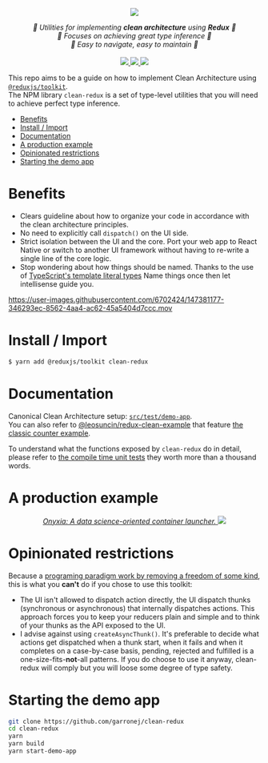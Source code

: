 <p align="center">
    <img src="https://user-images.githubusercontent.com/6702424/151054088-b21c1cd6-912a-4dcf-b54d-af74e8632620.png">  
</p>
<p align="center">
    <i>📐 Utilities for implementing <b>clean architecture</b> using <b>Redux</b> 📐</i>
    <br/>
    <i>🔩 Focuses on achieving great type inference 🔩</i>
    <br/>
    <i>🎯 Easy to navigate, easy to maintain 🎯</i>
    <br>
    <br>
    <a href="https://github.com/garronej/clean-redux/actions">
      <img src="https://github.com/garronej/clean-redux/workflows/ci/badge.svg?branch=main">
    </a>
    <a href="https://bundlephobia.com/package/clean-redux">
      <img src="https://img.shields.io/bundlephobia/minzip/clean-redux">
    </a>
    <a href="https://github.com/garronej/clean-redux/blob/main/LICENSE">
      <img src="https://img.shields.io/npm/l/clean-redux">
    </a>
</p>

This repo aims to be a guide on how to implement Clean Architecture using [`@reduxjs/toolkit`](https://redux-toolkit.js.org).  
The NPM library `clean-redux` is a set of type-level utilities that you will need to achieve perfect type inference.

- [Benefits](#benefits)
- [Install / Import](#install--import)
- [Documentation](#documentation)
- [A production example](#a-production-example)
- [Opinionated restrictions](#opinionated-restrictions)
- [Starting the demo app](#starting-the-demo-app)

# Benefits

-   Clears guideline about how to organize your code in accordance with the clean architecture principles.
-   No need to explicitly call `dispatch()` on the UI side.
-   Strict isolation between the UI and the core. Port your web app to React Native or switch to another
    UI framework without having to re-write a single line of the core logic.
-   Stop wondering about how things should be named. Thanks to the use of
    [TypeScript's template literal types](https://www.typescriptlang.org/docs/handbook/2/template-literal-types.html)
    Name things once then let intellisense guide you.

https://user-images.githubusercontent.com/6702424/147381177-346293ec-8562-4aa4-ac62-45a5404d7ccc.mov

# Install / Import

```bash
$ yarn add @reduxjs/toolkit clean-redux
```

# Documentation

Canonical Clean Architecture setup: [`src/test/demo-app`](https://github.com/garronej/clean-redux/tree/main/src/test/demo-app).  
You can also refer to [@leosuncin/redux-clean-example](https://github.com/leosuncin/redux-clean-example) that feature [the
classic counter example](https://user-images.githubusercontent.com/6702424/148482441-41f411e4-d466-4e0c-a898-c8e536bbcd14.png).

To understand what the functions exposed by `clean-redux` do in detail, please refer to
[the compile time unit tests](https://github.com/garronej/clean-redux/tree/main/src/test/types)
they worth more than a thousand words.

# A production example

<p align="center">
  <a href="https://github.com/InseeFrLab/onyxia-web">
  <i>Onyxia: A data science-oriented container launcher.</i>
    <img src="https://user-images.githubusercontent.com/6702424/139264787-37efc793-1d55-4fa4-a4a9-782af8357cff.png">
  </a>
</p>

# Opinionated restrictions

Because a [programing paradigm work by removing a freedom of some kind](https://youtu.be/wyABTfR9UTU?t=109), this is what you **can't** do if you chose to use this toolkit:

-   The UI isn't allowed to dispatch action directly, the UI dispatch thunks (synchronous or asynchronous)
    that internally dispatches actions. This approach forces you to keep your reducers plain and simple and to think
    of your thunks as the API exposed to the UI.
-   I advise against using `createAsyncThunk()`. It's preferable to decide what
    actions get dispatched when a thunk start, when it fails and when it completes
    on a case-by-case basis, pending, rejected and fulfilled is a one-size-fits-**not**-all
    patterns.
    If you do choose to use it anyway, clean-redux will comply but you will loose some degree
    of type safety.

# Starting the demo app

```bash
git clone https://github.com/garronej/clean-redux
cd clean-redux
yarn
yarn build
yarn start-demo-app
```

